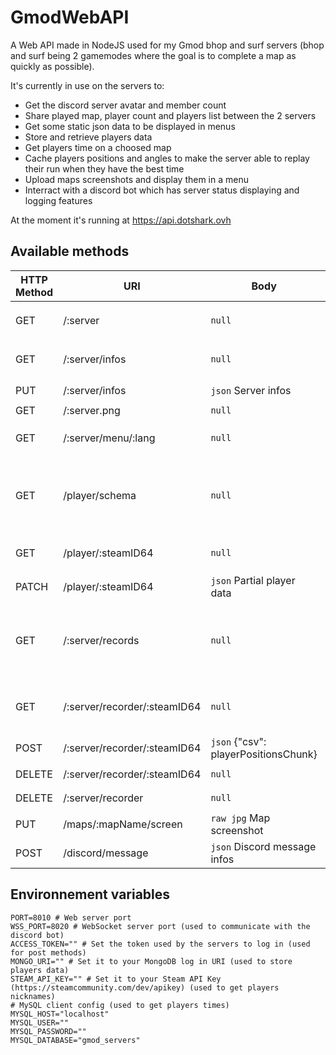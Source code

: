 # GmodWebAPI
A Web API made in NodeJS used for my Gmod bhop and surf servers (bhop and surf being 2 gamemodes where the goal is to complete a map as quickly as possible).

It's currently in use on the servers to:
- Get the discord server avatar and member count
- Share played map, player count and players list between the 2 servers
- Get some static json data to be displayed in menus
- Store and retrieve players data
- Get players time on a choosed map
- Cache players positions and angles to make the server able to replay their run when they have the best time
- Upload maps screenshots and display them in a menu
- Interract with a discord bot which has server status displaying and logging features

At the moment it's running at https://api.dotshark.ovh

## Available methods
| HTTP Method | URI | Body | Response |
| ----------- | --- | ---- | -------- |
| GET | /:server | `null` | `text` Available methods |
| GET | /:server/infos | `null` | `json` Server infos |
| PUT | /:server/infos | `json` Server infos | `HTTP Status` |
| GET | /:server.png | `null` | `png` | Server icon |
| GET | /:server/menu/:lang | `null` | `json` Menu data |
| GET | /player/schema | `null` | `json` Database schema for a player document |
| GET | /player/:steamID64 | `null` | `json` Player data |
| PATCH | /player/:steamID64 | `json` Partial player data | `HTTP Status` |
| GET | /:server/records | `null` | `json` Get times done on the choosed server |
| GET | /:server/recorder/:steamID64 | `null`| `csv` Table of all the player pos |
| POST | /:server/recorder/:steamID64 | `json` {"csv": playerPositionsChunk} | `HTTP Status` |
| DELETE | /:server/recorder/:steamID64 | `null` | `HTTP Status` |
| DELETE | /:server/recorder | `null` | `HTTP Status` |
| PUT | /maps/:mapName/screen | `raw jpg` Map screenshot | `HTTP Status` |
| POST | /discord/message | `json` Discord message infos | `HTTP Status` |

## Environnement variables
```
PORT=8010 # Web server port
WSS_PORT=8020 # WebSocket server port (used to communicate with the discord bot)
ACCESS_TOKEN="" # Set the token used by the servers to log in (used for post methods)
MONGO_URI="" # Set it to your MongoDB log in URI (used to store players data)
STEAM_API_KEY="" # Set it to your Steam API Key (https://steamcommunity.com/dev/apikey) (used to get players nicknames)
# MySQL client config (used to get players times)
MYSQL_HOST="localhost"
MYSQL_USER=""
MYSQL_PASSWORD=""
MYSQL_DATABASE="gmod_servers"
```
